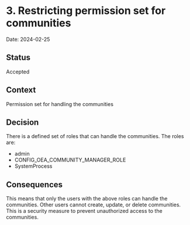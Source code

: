 # 3. Restricting permission set for communities

Date: 2024-02-25

## Status

Accepted

## Context

Permission set for handling the communities

## Decision

There is a defined set of roles that can handle the communities. The roles are:
- admin
- CONFIG_OEA_COMMUNITY_MANAGER_ROLE
- SystemProcess

## Consequences

This means that only the users with the above roles can handle the communities. Other users cannot create, update, or delete communities. This is a security measure to prevent unauthorized access to the communities. 
